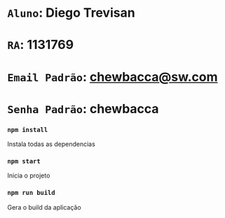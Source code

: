 # `Aluno`: Diego Trevisan

# `RA`: 1131769

# `Email Padrão`: chewbacca@sw.com

# `Senha Padrão`: chewbacca

### `npm install`

Instala todas as dependencias

### `npm start`

Inicia o projeto

### `npm run build`

Gera o build da aplicação
